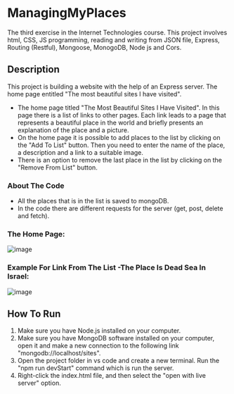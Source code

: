 # ManagingMyPlaces

The third exercise in the Internet Technologies course. This project involves html, CSS, JS programming, reading and writing from JSON file, Express, Routing (Restful), Mongoose, MonogoDB, Node js and Cors.
 
 ## Description 
 This project is building a website with the help of an Express server.
 The home page entitled "The most beautiful sites I have visited".
 
 * The home page titled "The Most Beautiful Sites I Have Visited". In this page there is a list of links to other pages. Each link leads to a page that represents a beautiful place in the world and briefly presents an explanation of the place and a picture.
 * On the home page it is possible to add places to the list by clicking on the "Add To List" button. Then you need to enter the name of the place, a description and a link to a suitable image.
 * There is an option to remove the last place in the list by clicking on the "Remove From List" button.
 
 ### About The Code
 * All the places that is in the list is saved to mongoDB.
 * In the code there are different requests for the server (get, post, delete and fetch).
 
 ### The Home Page:
 ![image](https://user-images.githubusercontent.com/74857750/149578699-48510ce4-947a-46df-9115-e552f60a00ea.png)
 
 ### Example For Link From The List -The Place Is Dead Sea In Israel:
 ![image](https://user-images.githubusercontent.com/74857750/149579096-57fd55d6-5b86-42c5-b571-26802ac16dca.png)
 
 ## How To Run
 1. Make sure you have Node.js installed on your computer.
 2. Make sure you have MongoDB software installed on your computer, open it and make a new connection to the following link "mongodb://localhost/sites".
 3. Open the project folder in vs code and create a new terminal. Run the "npm run devStart" command which is run the server.
 4. Right-click the index.html file, and then select the "open with live server" option.
 
